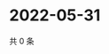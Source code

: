 # 2022-05-31

共 0 条

<!-- BEGIN WEIBO -->
<!-- 最后更新时间 Tue May 31 2022 00:03:23 GMT+0800 (China Standard Time) -->

<!-- END WEIBO -->

